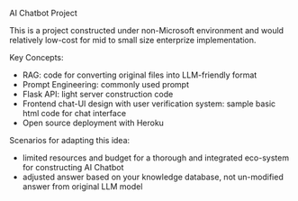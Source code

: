 AI Chatbot Project

This is a project constructed under non-Microsoft environment and would relatively low-cost for mid to small size enterprize implementation.

Key Concepts:
- RAG: code for converting original files into LLM-friendly format
- Prompt Engineering: commonly used prompt
- Flask API: light server construction code
- Frontend chat-UI design with user verification system: sample basic html code for chat interface
- Open source deployment with Heroku 

Scenarios for adapting this idea:
- limited resources and budget for a thorough and integrated eco-system for constructing AI Chatbot
- adjusted answer based on your knowledge database, not un-modified answer from original LLM model